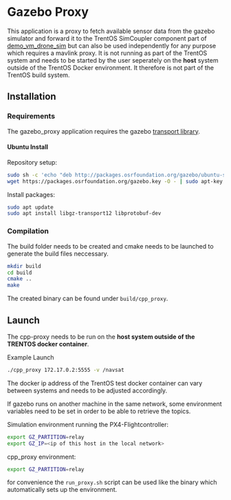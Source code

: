 # Gazebo Proxy 

This application is a proxy to fetch available sensor data from the gazebo simulator and forward it to the TrentOS SimCoupler component part of [demo_vm_drone_sim](https://github.com/TRENT-OS/demo_vm_drone_sim) but can also be used independently for any purpose which requires a mavlink proxy.
It is not running as part of the TrentOS system and needs to be started by the user seperately on the **host** system outside of the TrentOS Docker environment. It therefore is not part of the TrentOS build system.


## Installation
### Requirements
The gazebo_proxy application requires the gazebo [transport library](https://gazebosim.org/api/transport/11.0/). 

#### Ubuntu Install
Repository setup:
```sh
sudo sh -c 'echo "deb http://packages.osrfoundation.org/gazebo/ubuntu-stable `lsb_release -cs` main" > /etc/apt/sources.list.d/gazebo-stable.list'
wget https://packages.osrfoundation.org/gazebo.key -O - | sudo apt-key add -
```

Install packages:
```sh
sudo apt update
sudo apt install libgz-transport12 libprotobuf-dev
```

### Compilation
The build folder needs to be created and cmake needs to be launched to generate the build files neccessary.
```sh
mkdir build
cd build
cmake ..
make
```

The created binary can be found under `build/cpp_proxy`.

## Launch
The cpp-proxy needs to be run on the **host system outside of the TRENTOS docker container**.

Example Launch
```sh
./cpp_proxy 172.17.0.2:5555 -v /navsat
```

The docker ip address of the TrentOS test docker container can vary between systems and needs to be adjusted accordingly.

If gazebo runs on another machine in the same network, some environment variables need to be set in order to be able to retrieve the topics.

Simulation environment running the PX4-Flightcontroller:
```sh
export GZ_PARTITION=relay
export GZ_IP=<ip of this host in the local network>
```

cpp_proxy environment:
```sh
export GZ_PARTITION=relay
```

for convenience the `run_proxy.sh` script can be used like the binary which automatically sets up the environment.
